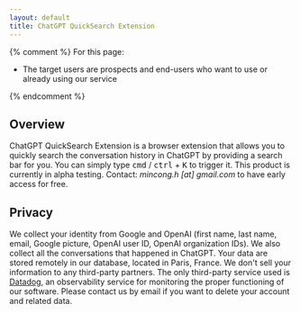 ```yaml
---
layout: default
title: ChatGPT QuickSearch Extension
---
```


{% comment %}
For this page:

- The target users are prospects and end-users who want to use or already using our service

{% endcomment %}

## Overview

ChatGPT QuickSearch Extension is a browser extension that allows you to quickly search the conversation history in ChatGPT by providing a search bar for you. You can simply type <kbd>cmd</kbd> / <kbd>ctrl</kbd> + <kbd>K</kbd> to trigger it. This product is currently in alpha testing. Contact: _mincong.h [at] gmail.com_ to have early access for free.

## Privacy

We collect your identity from Google and OpenAI (first name, last name, email, Google picture, OpenAI user ID, OpenAI organization IDs). We also collect all the conversations that happened in ChatGPT. Your data are stored remotely in our database, located in Paris, France. We don't sell your information to any third-party partners. The only third-party service used is [Datadog](https://app.datadoghq.eu/), an observability service for monitoring the proper functioning of our software. Please contact us by email if you want to delete your account and related data.
